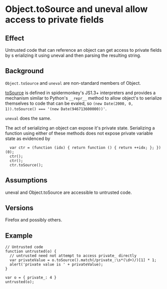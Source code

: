 # Object.toSource and uneval allow access to private fields #

## Effect ##
Untrusted code that can reference an object can get access to private fields by s
erializing it using uneval and then parsing the resulting string.



## Background ##
`Object.toSource` and `uneval` are non-standard members of Object.

[toSource](http://developer.mozilla.org/en/docs/Core_JavaScript_1.5_Reference:Global_Objects:Object:toSource) is defined in spidermonkey's JS1.3+ interpreters and provides a mechanism similar to Python's `__repr__` method to allow object's to serialize themselves to code that can be evaled, so `(new Date(2000, 0, 1)).toSource() === '(new Date(946713600000))'`.

`uneval` does the same.

The act of serializing an object can expose it's private state.  Serializing a function using either of these methods does not expose private variable state as evidenced by
```
  var ctr = (function (idx) { return function () { return ++idx; }; })(0);
  ctr();
  ctr();
  ctr.toSource();
```


## Assumptions ##
uneval and Object.toSource are accessible to untrusted code.


## Versions ##
Firefox and possibly others.


## Example ##
```
// Untrusted code
function untrusted(o) {
  // untrusted need not attempt to access private_ directly
  var privateValue = o.toSource().match(/private_:\s*(\d+)/)[1] * 1;
  alert('private value is ' + privateValue);
}

var o = { private_: 4 }
untrusted(o);
```